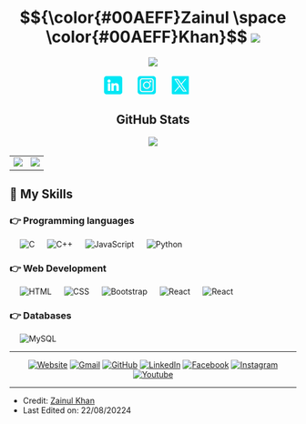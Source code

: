 
<h1 align="center"> $${\color{#00AEFF}Zainul \space \color{#00AEFF}Khan}$$ <img src="https://media.giphy.com/media/hvRJCLFzcasrR4ia7z/giphy.gif" width="30"> </h1>

<p align="center">
  <!-- Typing SVG by DenverCoder1 - https://github.com/DenverCoder1/readme-typing-svg -->
  <a href="https://github.com/DenverCoder1/readme-typing-svg">
    <img src="https://readme-typing-svg.demolab.com/?lines=Front-End%20web%20developer;1%20year%20of%20coding%20experience;Always%20learning%20new%20things&font=Fira%20Code&center=true&width=440&height=45&color=00AEFF&vCenter=true&pause=1000&size=22" /></a>
</p>
<p align="center">
  <a href="https://www.linkedin.com/in/zainul-khan-67232b263/"><img width="32px" alt="Twitter" title="Twitter" src="https://github.com/KhanZaingithub/images/blob/main/linkedin.png"/></a>
  &#8287;&#8287;&#8287;&#8287;&#8287;
  <a href="https://discord.gg/fPrdqh3Zfu" alt="Discord" title="Dev Pro Tips Discord Server"><img width="32px" src=https://github.com/KhanZaingithub/images/blob/main/instagram%20(1)%20(1).png/></a>
  &#8287;&#8287;&#8287;&#8287;&#8287;
  <a href="https://dev.to/denvercoder1"><img width="30px" alt="Dev.to" title="DenverCoder1 Dev.to" src="https://github.com/KhanZaingithub/images/blob/main/New%20Project%20(2).png"></a>
  &#8287;&#8287;&#8287;&#8287;&#8287;
<!--   &#8287;&#8287;&#8287;&#8287;&#8287;
  <a href="http://eyl327.mywebcommunity.org/promos/"><img width="32px" alt="Free Stuff" title="Free gifts for you" src="https://i.imgur.com/0uVwkoZ.png"/></a> -->
</p>

<h2 align="center">GitHub Stats</h2>


<p align="center">

  <img height="180em" src="https://github-readme-stats-eight-theta.vercel.app/api/top-langs/?username=KhanZaingithub&layout=compact&langs_count=8&theme=algolia"/>
  
</p>


<table>
  <tr>
    <td>
       <img  src="https://github-readme-stats-eight-theta.vercel.app/api?username=KhanZaingithub&show_icons=true&theme=algolia&include_all_commits=true&count_private=true"/>
    </td>
    <td>
       <img  src="https://github-readme-streak-stats.herokuapp.com/?user=KhanZaingithub&theme=algolia"/>
    </td>
  </tr>
</table>

<h2 align="start"> 🎯  My Skills</h2>

<h3 align="start">👉 Programming languages
</h3>

<p align="start"> 
   &emsp; 
   <img alt="C" src="https://img.shields.io/badge/C%20-%2300AEFF.svg?logo=c&logoColor=white">
   &emsp; 
  <img alt="C++" src="https://img.shields.io/badge/C++%20-%2300599C.svg?logo=c%2B%2B&logoColor=white">
   &emsp; 
  <img alt="JavaScript" src="https://img.shields.io/badge/JavaScript%20-%23F7DF1E.svg?logo=javascript&logoColor=black">
   &emsp; 
    <img alt="Python" src="https://img.shields.io/badge/Python%20-%2314354C.svg?logo=python&logoColor=white">
  
</p>


<h3 align="start">👉 Web Development
</h3>

<p align="start"> 
   &emsp; 
   <img alt="HTML" src="https://img.shields.io/badge/HTML5%20-%23E34F26.svg?logo=html5&logoColor=white">
   &emsp; 
 <img alt="CSS" src="https://img.shields.io/badge/CSS%20-%231572B6.svg?logo=css3&logoColor=white">
   &emsp; 
  <img alt="Bootstrap" src="https://img.shields.io/badge/Bootstrap-%23563D7C.svg?style=flat&logo=bootstrap&logoColor=white"/>
   &emsp; 
   <img alt="React" src="https://img.shields.io/badge/Reactjs-%230088CC.svg?style=flat&logo=react&logoColor=white"/>
   &emsp; 
   <img alt="React" src="https://img.shields.io/badge/Reactjs-%23000000.svg?style=flat&logo=nextdotjs&logoColor=white"/>
  
</p>

<h3 align="start">👉 Databases
</h3>

<p align="start"> 
   &emsp; 
   <img alt="MySQL" src="https://img.shields.io/badge/MySQL-%234479A1.svg?style=flat&llogo=mysql&logoColor=white">
   &emsp; 
  
</p>


<hr/>
<p align="center">
  <a href="https://candida-noronha.web.app/"><img src="https://img.icons8.com/bubbles/50/000000/web.png" alt="Website"/></a>
	<a href="mailto:candida.noronha18@gmail.com"><img src="https://img.icons8.com/bubbles/50/000000/gmail.png" alt="Gmail"/></a>
	<a href="https://github.com/Candida18"><img src="https://img.icons8.com/bubbles/50/000000/github.png" alt="GitHub"/></a>
	<a href="https://linkedin.com/in/candida-ruth-noronha-b019101ab"><img src="https://img.icons8.com/bubbles/50/000000/linkedin.png" alt="LinkedIn"/></a>
	<a href="https://www.facebook.com/candida.noronha.77"><img src="https://img.icons8.com/bubbles/50/000000/facebook-new.png" alt="Facebook"/></a>
	<a href="https://instagram.com/candyyyy__18"><img src="https://img.icons8.com/bubbles/50/000000/instagram.png" alt="Instagram"/></a>
	<a href="https://www.youtube.com/channel/UC7V1Gm8V0kRLp_EHB8aDj2A"><img src="https://img.icons8.com/bubbles/50/000000/youtube.png" alt="Youtube"/></a>
	
</p>

<hr/>

* Credit: [Zainul Khan](https://github.com/KhanZaingithub)
* Last Edited on: 22/08/20224


